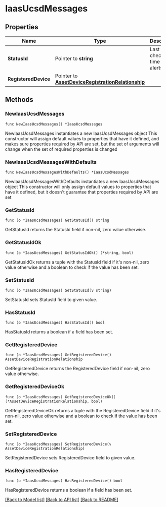 # IaasUcsdMessages

## Properties

Name | Type | Description | Notes
------------ | ------------- | ------------- | -------------
**StatusId** | Pointer to **string** | Last checked time of the alerts. | [optional] [readonly] 
**RegisteredDevice** | Pointer to [**AssetDeviceRegistrationRelationship**](asset.DeviceRegistration.Relationship.md) |  | [optional] 

## Methods

### NewIaasUcsdMessages

`func NewIaasUcsdMessages() *IaasUcsdMessages`

NewIaasUcsdMessages instantiates a new IaasUcsdMessages object
This constructor will assign default values to properties that have it defined,
and makes sure properties required by API are set, but the set of arguments
will change when the set of required properties is changed

### NewIaasUcsdMessagesWithDefaults

`func NewIaasUcsdMessagesWithDefaults() *IaasUcsdMessages`

NewIaasUcsdMessagesWithDefaults instantiates a new IaasUcsdMessages object
This constructor will only assign default values to properties that have it defined,
but it doesn't guarantee that properties required by API are set

### GetStatusId

`func (o *IaasUcsdMessages) GetStatusId() string`

GetStatusId returns the StatusId field if non-nil, zero value otherwise.

### GetStatusIdOk

`func (o *IaasUcsdMessages) GetStatusIdOk() (*string, bool)`

GetStatusIdOk returns a tuple with the StatusId field if it's non-nil, zero value otherwise
and a boolean to check if the value has been set.

### SetStatusId

`func (o *IaasUcsdMessages) SetStatusId(v string)`

SetStatusId sets StatusId field to given value.

### HasStatusId

`func (o *IaasUcsdMessages) HasStatusId() bool`

HasStatusId returns a boolean if a field has been set.

### GetRegisteredDevice

`func (o *IaasUcsdMessages) GetRegisteredDevice() AssetDeviceRegistrationRelationship`

GetRegisteredDevice returns the RegisteredDevice field if non-nil, zero value otherwise.

### GetRegisteredDeviceOk

`func (o *IaasUcsdMessages) GetRegisteredDeviceOk() (*AssetDeviceRegistrationRelationship, bool)`

GetRegisteredDeviceOk returns a tuple with the RegisteredDevice field if it's non-nil, zero value otherwise
and a boolean to check if the value has been set.

### SetRegisteredDevice

`func (o *IaasUcsdMessages) SetRegisteredDevice(v AssetDeviceRegistrationRelationship)`

SetRegisteredDevice sets RegisteredDevice field to given value.

### HasRegisteredDevice

`func (o *IaasUcsdMessages) HasRegisteredDevice() bool`

HasRegisteredDevice returns a boolean if a field has been set.


[[Back to Model list]](../README.md#documentation-for-models) [[Back to API list]](../README.md#documentation-for-api-endpoints) [[Back to README]](../README.md)


